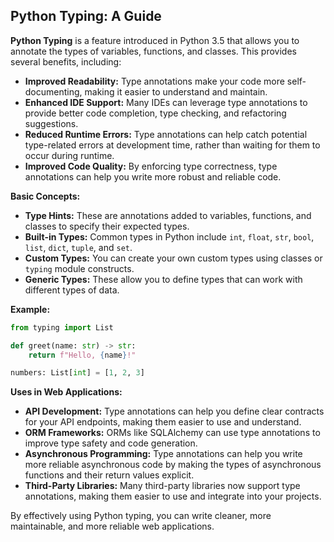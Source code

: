 ## Python Typing: A Guide

**Python Typing** is a feature introduced in Python 3.5 that allows you to annotate the types of variables, functions, and classes. This provides several benefits, including:

* **Improved Readability:** Type annotations make your code more self-documenting, making it easier to understand and maintain.
* **Enhanced IDE Support:** Many IDEs can leverage type annotations to provide better code completion, type checking, and refactoring suggestions.
* **Reduced Runtime Errors:** Type annotations can help catch potential type-related errors at development time, rather than waiting for them to occur during runtime.
* **Improved Code Quality:** By enforcing type correctness, type annotations can help you write more robust and reliable code.

**Basic Concepts:**

* **Type Hints:** These are annotations added to variables, functions, and classes to specify their expected types.
* **Built-in Types:** Common types in Python include `int`, `float`, `str`, `bool`, `list`, `dict`, `tuple`, and `set`.
* **Custom Types:** You can create your own custom types using classes or `typing` module constructs.
* **Generic Types:** These allow you to define types that can work with different types of data.

**Example:**

```python
from typing import List

def greet(name: str) -> str:
    return f"Hello, {name}!"

numbers: List[int] = [1, 2, 3]
```

**Uses in Web Applications:**

* **API Development:** Type annotations can help you define clear contracts for your API endpoints, making them easier to use and understand.
* **ORM Frameworks:** ORMs like SQLAlchemy can use type annotations to improve type safety and code generation.
* **Asynchronous Programming:** Type annotations can help you write more reliable asynchronous code by making the types of asynchronous functions and their return values explicit.
* **Third-Party Libraries:** Many third-party libraries now support type annotations, making them easier to use and integrate into your projects.

By effectively using Python typing, you can write cleaner, more maintainable, and more reliable web applications.